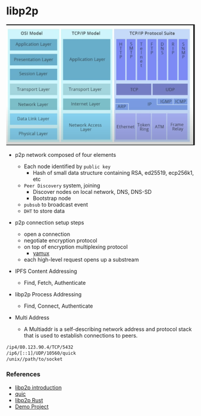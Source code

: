 # libp2p

![](screen/tcpip.png)

- p2p network composed of four elements
    - Each node identified by `public key`
        - Hash of small data structure containing RSA, ed25519, ecp256k1, etc
    - `Peer Discovery` system, joining
        - Discover nodes on  local network, DNS, DNS-SD
        - Bootstrap node
    - `pubsub` to broadcast event
    - `DHT` to store data

- p2p connection setup steps
    - open a connection
    - negotiate encryption protocol
    - on top of encryption multiplexing protocol
        - [yamux](https://github.com/hashicorp/yamux)
    - each high-level request opens up a substream

- IPFS Content Addressing
    - Find, Fetch, Authenticate
- libp2p Process Addressing
    - Find, Connect, Authenticate
- Multi Address
    - A Multiaddr is a self-describing network address and protocol stack that is used to establish connections to peers.
    
```
/ip4/80.123.90.4/TCP/5432
/ip6/[::1]/UDP/10560/quick
/unix//path/to/socket
```

### References
- [libp2p introduction](https://www.youtube.com/watch?v=CRe_oDtfRLw)
- [quic](https://www.youtube.com/watch?v=4FvMed5iCb4)
- [libp2p Rust](https://www.youtube.com/watch?v=Sss2Tl7WRDQ) 
- [Demo Project](https://github.com/tomaka/2018-rustrush-demo)